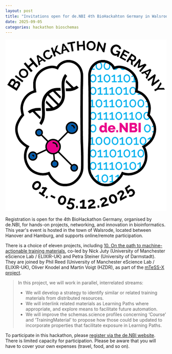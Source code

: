 ```yaml
---
layout: post
title: "Invitations open for de.NBI 4th BioHackahton Germany in Walsrode, 1-5 December 2025"
date: 2025-09-05
categories: hackathon bioschemas
---
```


![BioHackathon Germany logo](/images/posts_images/BioHackDE2025.png)

Registration is open for the 4th BioHackathon Germany, organised by de.NBI, for hands-on projects, networking, and innovation in bioinformatics. 
This year's event is hosted in the town of Walsrode, located between Hanover and Hamburg, and supports online/remote participation.  

There is a choice of eleven projects, including [10. On the path to machine-actionable training materials](https://www.denbi.de/de-nbi-events/1939-4th-biohackathon-germany-on-the-path-to-machine-actionable-training-materials), co-led by Nick Juty (University of Manchester eScience Lab / ELIXIR-UK) and Petra Steiner (University of Darmstadt). They are joined by Phil Reed (University of Manchester eScience Lab / ELIXIR-UK), Oliver Knodel and Martin Voigt (HZDR), as part of the [mTeSS-X project](https://esciencelab.org.uk/projects/mtess-x/). 

> In this project, we will work in parallel, interrelated streams:
> 
> - We will develop a strategy to identify similar or related training materials from distributed resources.
> - We will interlink related materials as Learning Paths where appropriate, and explore means to facilitate future automation.
> - We will improve the schemas.science profiles concerning ‘Course’ and ‘TrainingMaterial’ to propose how those could be updated to incorporate properties that facilitate exposure in Learning Paths.

To participate in this hackathon, please [register via the de.NBI website](https://www.denbi.de/de-nbi-events/1840-4th-biohackathon-germany). There is limited capacity for participation. Please be aware that you will have to cover your own expenses (travel, food, and so on). 
